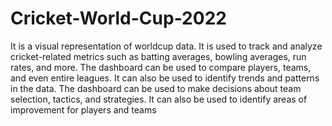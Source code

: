 # Cricket-World-Cup-2022

It is a visual representation of worldcup data. It is used to track and analyze cricket-related metrics such as batting averages, bowling averages, run rates, and more. The dashboard can be used to compare players, teams, and even entire leagues. It can also be used to identify trends and patterns in the data. The dashboard can be used to make decisions about team selection, tactics, and strategies. It can also be used to identify areas of improvement for players and teams


